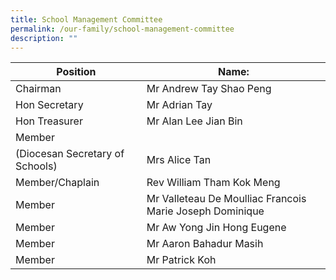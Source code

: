 ```yaml
---
title: School Management Committee
permalink: /our-family/school-management-committee
description: ""
---
```

| Position | Name: |
| --- | --- |
| Chairman | Mr Andrew Tay Shao Peng |
| Hon Secretary | Mr Adrian Tay |
| Hon Treasurer | Mr Alan Lee Jian Bin |
| Member  
(Diocesan Secretary of Schools) | Mrs Alice Tan |
| Member/Chaplain | Rev William Tham Kok Meng |
| Member | Mr Valleteau De Moulliac Francois Marie Joseph Dominique |
| Member | Mr Aw Yong Jin Hong Eugene |
| Member | Mr Aaron Bahadur Masih |
| Member  | Mr Patrick Koh  |